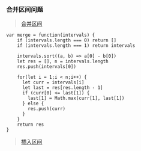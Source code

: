 ### 合并区间问题

> [合并区间](https://leetcode-cn.com/problems/merge-intervals/)

```
var merge = function(intervals) {
    if (intervals.length === 0) return []
    if (intervals.length === 1) return intervals

    intervals.sort((a, b) => a[0] - b[0])
    let res = [], n = intervals.length
    res.push(intervals[0])

    for(let i = 1;i < n;i++) {
      let curr = intervals[i]
      let last = res[res.length - 1]
      if (curr[0] <= last[1]) {
        last[1] = Math.max(curr[1], last[1])
      } else {
        res.push(curr)
      }
    }
    return res
}
```

> [插入区间](https://leetcode-cn.com/problems/insert-interval/)
